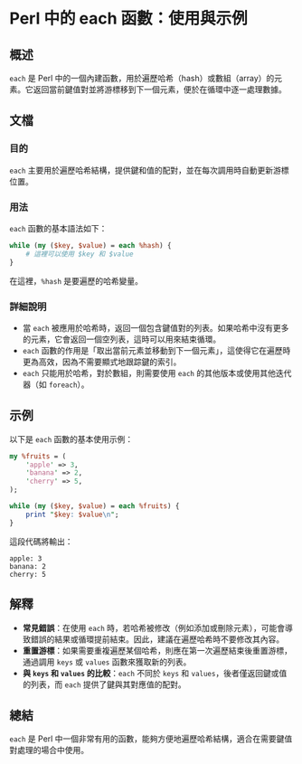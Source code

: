 <!--
Meta Description: # Perl 中的 each 函數：使用與示例 ## 概述 `each` 是 Perl 中的一個內建函數，用於遍歷哈希（hash）或數組（array）的元素。它返回當前鍵值對並將游標移到下一個元素，便於在循環中逐一處理數據。 ## 文檔 ### 目的 `each` 主要用於遍歷哈希結構，提供鍵和值的...
Meta Keywords: each, perl, key, value, hash
-->

# Perl 中的 each 函數：使用與示例

## 概述
`each` 是 Perl 中的一個內建函數，用於遍歷哈希（hash）或數組（array）的元素。它返回當前鍵值對並將游標移到下一個元素，便於在循環中逐一處理數據。

## 文檔
### 目的
`each` 主要用於遍歷哈希結構，提供鍵和值的配對，並在每次調用時自動更新游標位置。

### 用法
`each` 函數的基本語法如下：
```perl
while (my ($key, $value) = each %hash) {
    # 這裡可以使用 $key 和 $value
}
```
在這裡，`%hash` 是要遍歷的哈希變量。

### 詳細說明
- 當 `each` 被應用於哈希時，返回一個包含鍵值對的列表。如果哈希中沒有更多的元素，它會返回一個空列表，這時可以用來結束循環。
- `each` 函數的作用是「取出當前元素並移動到下一個元素」，這使得它在遍歷時更為高效，因為不需要顯式地跟踪鍵的索引。
- `each` 只能用於哈希，對於數組，則需要使用 `each` 的其他版本或使用其他迭代器（如 `foreach`）。

## 示例
以下是 `each` 函數的基本使用示例：

```perl
my %fruits = (
    'apple' => 3,
    'banana' => 2,
    'cherry' => 5,
);

while (my ($key, $value) = each %fruits) {
    print "$key: $value\n";
}
```
這段代碼將輸出：
```
apple: 3
banana: 2
cherry: 5
```

## 解釋
- **常見錯誤**：在使用 `each` 時，若哈希被修改（例如添加或刪除元素），可能會導致錯誤的結果或循環提前結束。因此，建議在遍歷哈希時不要修改其內容。
- **重置游標**：如果需要重複遍歷某個哈希，則應在第一次遍歷結束後重置游標，通過調用 `keys` 或 `values` 函數來獲取新的列表。
- **與 `keys` 和 `values` 的比較**：`each` 不同於 `keys` 和 `values`，後者僅返回鍵或值的列表，而 `each` 提供了鍵與其對應值的配對。

## 總結
`each` 是 Perl 中一個非常有用的函數，能夠方便地遍歷哈希結構，適合在需要鍵值對處理的場合中使用。